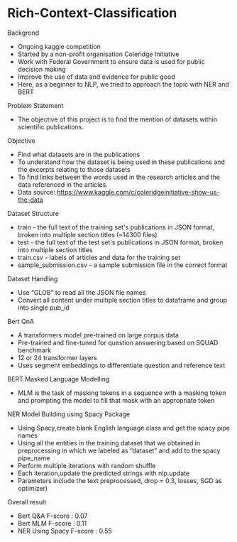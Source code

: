 # Rich-Context-Classification
Backgrond
- Ongoing kaggle competition 
- Started by a non-profit organisation Coleridge Initiative
- Work with Federal Government to ensure data is used for public decision making
- Improve the use of data and evidence for public good
- Here, as a beginner to NLP, we tried to approach the topic with NER and BERT

Problem Statement
- The objective of this project is to find the mention of datasets within scientific publications.

Objective
- Find what datasets are in the publications
- To understand how the dataset is being used in these publications and the excerpts relating to those datasets
- To find links between the words used in the research articles and the data referenced in the articles.
- Data source: https://www.kaggle.com/c/coleridgeinitiative-show-us-the-data

Dataset Structure
- train - the full text of the training set's publications in JSON format, broken into multiple section titles  (~14300 files)
- test - the full text of the test set's publications in JSON format, broken into multiple section titles
- train.csv - labels of articles and data for the training set
- sample_submission.csv - a sample submission file in the correct format

Dataset Handling
- Use “GLOB” to read all the JSON file names
- Convert all content under multiple section titles to dataframe and group into single pub_id

Bert QnA
- A transformers model pre-trained on large corpus data
- Pre-trained and fine-tuned for question answering based on SQUAD benchmark
- 12 or 24 transformer layers
- Uses segment embeddings to differentiate question and reference text

BERT Masked Language Modelling
- MLM is the task of masking tokens in a sequence with a masking token and prompting the model to fill that mask with an appropriate token


NER Model Building using Spacy Package
- Using Spacy,create blank English language class and get the spacy pipe names
- Using all the entities in the training dataset that we obtained in preprocessing in which we labeled as “dataset” and add to the spacy pipe_name
- Perform multiple iterations with random shuffle
- Each iteration,update the predicted strings with nlp.update
- Parameters include the text preprocessed, drop = 0.3, losses, SGD as optimizer)

Overall result

- Bert Q&A F-score : 0.07
- Bert MLM F-score : 0.11
- NER Using Spacy F-score : 0.55





